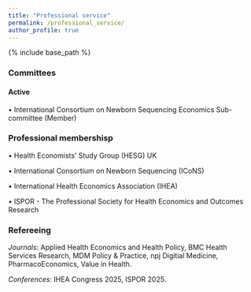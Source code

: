 ```yaml
---
title: "Professional service"
permalink: /professional_service/
author_profile: true
---
```


{% include base_path %}

<H3>Committees</H3>

<H4>Active</H4>
• International Consortium on Newborn Sequencing Economics Sub-committee (Member)

<H3>Professional membershisp</H3>
• Health Economists’ Study Group (HESG) UK 

• International Consortium on Newborn Sequencing (ICoNS)

• International Health Economics Association (IHEA)

• ISPOR - The Professional Society for Health Economics and Outcomes Research

<H3>Refereeing</H3>

<i>Journals</i>: Applied Health Economics and Health Policy, BMC Health Services Research, MDM Policy & Practice, npj Digitial Medicine, PharmacoEconomics, Value in Health.

<i>Conferences</i>: IHEA Congress 2025, ISPOR 2025.  
